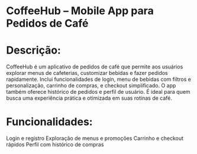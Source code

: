 # CoffeeHub – Mobile App para Pedidos de Café

# Descrição: 


CoffeeHub é um aplicativo de pedidos de café que permite aos usuários explorar menus de cafeterias, customizar bebidas e fazer pedidos rapidamente. Inclui funcionalidades de login, menu de bebidas com filtros e personalização, carrinho de compras, e checkout simplificado. O app também oferece histórico de pedidos e perfil de usuário. É ideal para quem busca uma experiência prática e otimizada em suas rotinas de café.

# Funcionalidades:

Login e registro
Exploração de menus e promoções
Carrinho e checkout rápidos
Perfil com histórico de compras
